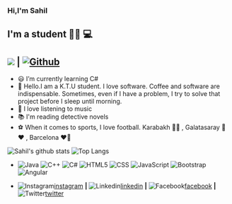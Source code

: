 ### Hi,I'm Sahil

## I'm a student :man_technologist: :computer:

## ![](https://visitor-badge.laobi.icu/badge?page_id=mecazadam.mecazadam) **|** [![Github](https://img.shields.io/github/followers/mecazadam?label=Follow&style=social)](https://github.com/mecazadam)




-  :smiley:  I’m currently learning C#
- 💬 Hello.I am a K.T.U student. I love software. Coffee and software are indispensable. Sometimes, even if I have a problem, I try to solve that project before I sleep until morning.
- :musical_score: I love listening to music 
- :books: I'm reading detective novels
- :soccer: When it comes to sports, I love football. Karabakh :black_heart::black_heart: , Galatasaray :yellow_heart::heart: , Barcelona :heart::blue_heart:

![Sahil's github stats](https://github-readme-stats.vercel.app/api?username=mecazadam&show_icons=true&theme=dark) ![Top Langs](https://github-readme-stats.vercel.app/api/top-langs/?username=mecazadam&theme=tokyonight)


-
  ![Java](https://img.shields.io/badge/-Java-333333?style=flat&logo=java)
  ![C++](https://img.shields.io/badge/-C++-333333?style=flat&logo=cpp)
  ![C#](https://img.shields.io/badge/C%23-%20-333333?style=flat&logo=csharp)
  ![HTML5](https://img.shields.io/badge/-HTML5-333333?style=flat&logo=HTML5)
  ![CSS](https://img.shields.io/badge/-CSS-333333?style=flat&logo=CSS3&logoColor=1572B6)
  ![JavaScript](https://img.shields.io/badge/-JavaScript-333333?style=flat&logo=javascript)
  ![Bootstrap](https://img.shields.io/badge/-Bootstrap-333333?style=flat&logo=bootstrap&logoColor=563D7C)
  ![Angular](https://img.shields.io/badge/-Angular-333333?style=flat&logo=angular)
  
  
 
  

- ![Instagram](https://img.shields.io/badge/-333333?style=flat&logo=instagram)[instagram] **|**
![Linkedin](https://img.shields.io/badge/-333333?style=flat&logo=linkedin)[linkedin] **|**
![Facebook](https://img.shields.io/badge/-333333?style=flat&logo=facebook)[facebook] **|**
![Twitter](https://img.shields.io/badge/-333333?style=flat&logo=twitter)[twitter] 



[instagram]: https://www.instagram.com/sahil_rzayev__/
[linkedin]: https://www.linkedin.com/in/sahil-rzayev-a39346198/
[facebook]: https://www.facebook.com/mecaz.adam.712
[twitter]: https://twitter.com/Sahil_Rzayev_
